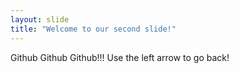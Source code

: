 ```yaml
---
layout: slide
title: "Welcome to our second slide!"
---
```

Github Github Github!!!
Use the left arrow to go back!